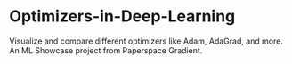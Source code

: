 # Optimizers-in-Deep-Learning
Visualize and compare different optimizers like Adam, AdaGrad, and more. An ML Showcase project from Paperspace Gradient.
